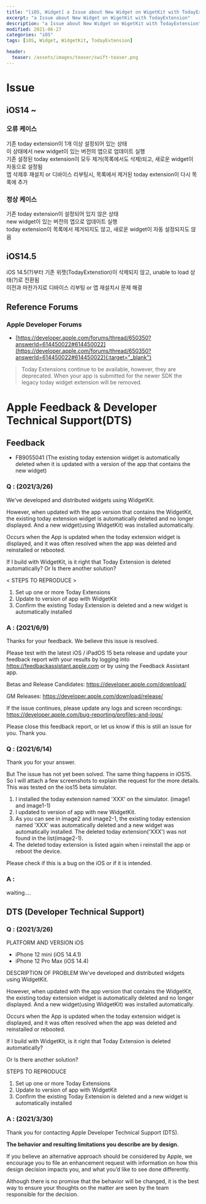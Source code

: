 ```yaml
---
title: "[iOS, Widget] a Issue about New Widget on WigetKit with TodayExtension"
excerpt: "a Issue about New Widget on WigetKit with TodayExtension"
description: "a Issue about New Widget on WigetKit with TodayExtension"
modified: 2021-06-27
categories: "iOS"
tags: [iOS, Widget, WidgetKit, TodayExtension]

header:
  teaser: /assets/images/teaser/swift-teaser.png
---
```


# Issue

## iOS14 ~

### 오류 케이스

기존 today extension이 1개 이상 설정되어 있는 상태<br>
이 상태에서 new widget이 있는 버전의 앱으로 업데이트 실행<br>
기존 설정된 today extension이 모두 제거(목록에서도 삭제)되고, 새로운 widget이 자동으로 설정됨<br>
앱 삭제후 재설치 or 디바이스 리부팅시, 목록에서 제거된 today extension이 다시 목록에 추가<br>

### 정상 케이스

기존 today extension이 설정되어 있지 않은 상태<br>
new widget이 있는 버전의 앱으로 업데이트 실행<br>
today extension이 목록에서 제거되지도 않고, 새로운 widget이 자동 설정되지도 않음


## iOS14.5
iOS 14.5(?)부터 기존 위젯(TodayExtenstion)이 삭제되지 않고, unable to load 상태(?)로 전환됨<br>
이전과 마찬가지로 디바이스 리부팅 or 앱 재설치시 문제 해결



## Reference Forums
### Apple Developer Forums
- [https://developer.apple.com/forums/thread/650350?answerId=614450022#614450022](https://developer.apple.com/forums/thread/650350?answerId=614450022#614450022){:target="_blank"}
> Today Extensions continue to be available, however, they are deprecated. When your app is submitted for the newer SDK the legacy today widget extension will be removed.

# Apple Feedback & Developer Technical Support(DTS)
## Feedback
- FB9055041 (The existing today extension widget is automatically deleted when it is updated with a version of the app that contains the new widget)

### Q : (2021/3/26)
We've developed and distributed widgets using WidgetKit.

However, when updated with the app version that contains the WidgetKit, the existing today extension widget is automatically deleted and no longer displayed. And a new widget(using WidgetKit) was installed automatically.

Occurs when the App is updated when the today extension widget is displayed, and it was often resolved when the app was deleted and reinstalled or rebooted.

If I build with WidgetKit, is it right that Today Extension is deleted automatically?
Or Is there another solution?

< STEPS TO REPRODUCE >
1. Set up one or more Today Extensions
2. Update to version of app with WidgetKit
3. Confirm the existing Today Extension is deleted and a new widget is automatically installed

### A : (2021/6/9)
Thanks for your feedback.  We believe this issue is resolved.

Please test with the latest iOS / iPadOS 15 beta release and update your feedback report with your results by logging into https://feedbackassistant.apple.com or by using the Feedback Assistant app.

Betas and Release Candidates:
https://developer.apple.com/download/

GM Releases:
https://developer.apple.com/download/release/

If the issue continues, please update any logs and screen recordings:
https://developer.apple.com/bug-reporting/profiles-and-logs/

Please close this feedback report, or let us know if this is still an issue for you.  Thank you.

### Q : (2021/6/14)
Thank you for your answer.

But The issue has not yet been solved. The same thing happens in iOS15.
So I will attach a few screenshots to explain the request for the more details.
This was tested on the ios15 beta simulator.

1. I installed the today extension named 'XXX' on the simulator. (image1 and image1-1)
2. I updated to version of app with new WidgetKit.
3. As you can see in image2 and image2-1, the existing today extension named 'XXX' was automatically deleted and a new widget was automatically installed. The deleted today extension('XXX') was not found in the list(image2-1).
4. The deleted today extension is listed again when i reinstall the app or reboot the device.

Please check if this is a bug on the iOS or if it is intended.

### A :
waiting....

## DTS (Developer Technical Support)
### Q : (2021/3/26)
PLATFORM AND VERSION
iOS
- iPhone 12 mini (iOS 14.4.1)
- iPhone 12 Pro Max (iOS 14.4)

DESCRIPTION OF PROBLEM
We've developed and distributed widgets using WidgetKit.

However, when updated with the app version that contains the WidgetKit, the existing today extension widget is automatically deleted and no longer displayed. And a new widget(using WidgetKit) was installed automatically.

Occurs when the App is updated when the today extension widget is displayed, and it was often resolved when the app was deleted and reinstalled or rebooted.

If I build with WidgetKit, is it right that Today Extension is deleted automatically?

Or Is there another solution?

STEPS TO REPRODUCE
1. Set up one or more Today Extensions
2. Update to version of app with WidgetKit
3. Confirm the existing Today Extension is deleted and a new widget is automatically installed

### A : (2021/3/30)
Thank you for contacting Apple Developer Technical Support (DTS).

**The behavior and resulting limitations you describe are by design.**

If you believe an alternative approach should be considered by Apple, we encourage you to file an enhancement request with information on how this design decision impacts you, and what you’d like to see done differently.

Although there is no promise that the behavior will be changed, it is the best way to ensure your thoughts on the matter are seen by the team responsible for the decision.
